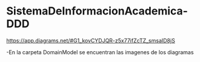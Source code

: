 # SistemaDeInformacionAcademica-DDD

https://app.diagrams.net/#G1_kovCYDJQR-z5x77ifZcTZ_smsaID8jS

-En la carpeta DomainModel se encuentran las imagenes de los diagramas

